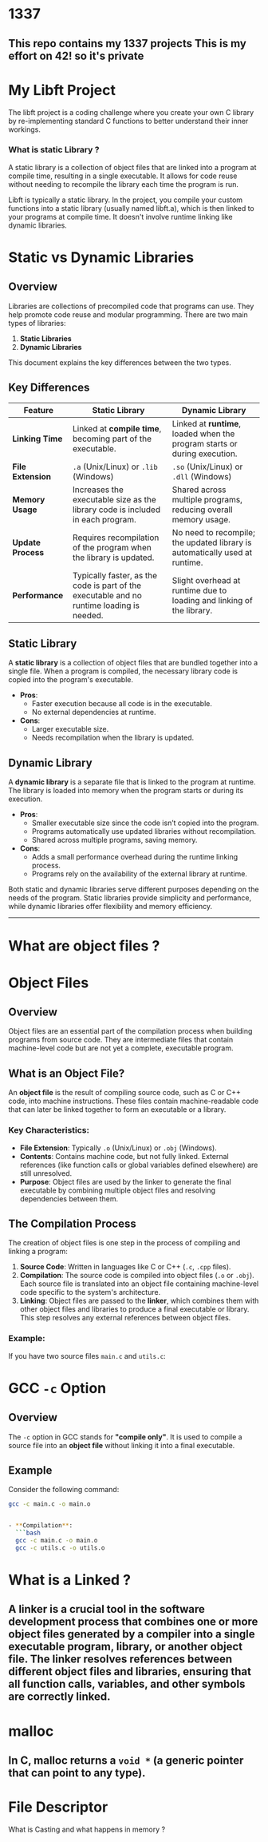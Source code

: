 # 1337
This repo contains my 1337 projects
This is my effort on 42! so it's private
----
# My Libft Project

The libft project is a coding challenge where you create your own C library by re-implementing standard C functions to better understand their inner workings.

### What is static Library ?
A static library is a collection of object files that are linked into a program at compile time, resulting in a single executable. It allows for code reuse without needing to recompile the library each time the program is run.

Libft is typically a static library. In the project, you compile your custom functions into a static library (usually named libft.a), which is then linked to your programs at compile time. It doesn't involve runtime linking like dynamic libraries.

# Static vs Dynamic Libraries

## Overview

Libraries are collections of precompiled code that programs can use. They help promote code reuse and modular programming. There are two main types of libraries:

1. **Static Libraries**
2. **Dynamic Libraries**

This document explains the key differences between the two types.

## Key Differences

| **Feature**                | **Static Library**                                | **Dynamic Library**                                |
|----------------------------|--------------------------------------------------|---------------------------------------------------|
| **Linking Time**            | Linked at **compile time**, becoming part of the executable. | Linked at **runtime**, loaded when the program starts or during execution. |
| **File Extension**          | `.a` (Unix/Linux) or `.lib` (Windows)            | `.so` (Unix/Linux) or `.dll` (Windows)            |
| **Memory Usage**            | Increases the executable size as the library code is included in each program. | Shared across multiple programs, reducing overall memory usage. |
| **Update Process**          | Requires recompilation of the program when the library is updated. | No need to recompile; the updated library is automatically used at runtime. |
| **Performance**             | Typically faster, as the code is part of the executable and no runtime loading is needed. | Slight overhead at runtime due to loading and linking of the library. |

## Static Library

A **static library** is a collection of object files that are bundled together into a single file. When a program is compiled, the necessary library code is copied into the program's executable.

- **Pros**: 
  - Faster execution because all code is in the executable.
  - No external dependencies at runtime.
- **Cons**: 
  - Larger executable size.
  - Needs recompilation when the library is updated.

## Dynamic Library

A **dynamic library** is a separate file that is linked to the program at runtime. The library is loaded into memory when the program starts or during its execution.

- **Pros**: 
  - Smaller executable size since the code isn’t copied into the program.
  - Programs automatically use updated libraries without recompilation.
  - Shared across multiple programs, saving memory.
- **Cons**: 
  - Adds a small performance overhead during the runtime linking process.
  - Programs rely on the availability of the external library at runtime.

Both static and dynamic libraries serve different purposes depending on the needs of the program. Static libraries provide simplicity and performance, while dynamic libraries offer flexibility and memory efficiency.

----
# What are object files ?

# Object Files

## Overview

Object files are an essential part of the compilation process when building programs from source code. They are intermediate files that contain machine-level code but are not yet a complete, executable program.

## What is an Object File?

An **object file** is the result of compiling source code, such as C or C++ code, into machine instructions. These files contain machine-readable code that can later be linked together to form an executable or a library.

### Key Characteristics:

- **File Extension**: Typically `.o` (Unix/Linux) or `.obj` (Windows).
- **Contents**: Contains machine code, but not fully linked. External references (like function calls or global variables defined elsewhere) are still unresolved.
- **Purpose**: Object files are used by the linker to generate the final executable by combining multiple object files and resolving dependencies between them.

## The Compilation Process

The creation of object files is one step in the process of compiling and linking a program:

1. **Source Code**: Written in languages like C or C++ (`.c`, `.cpp` files).
2. **Compilation**: The source code is compiled into object files (`.o` or `.obj`). Each source file is translated into an object file containing machine-level code specific to the system's architecture.
3. **Linking**: Object files are passed to the **linker**, which combines them with other object files and libraries to produce a final executable or library. This step resolves any external references between object files.

### Example:

If you have two source files `main.c` and `utils.c`:

# GCC `-c` Option

## Overview

The `-c` option in GCC stands for **"compile only"**. It is used to compile a source file into an **object file** without linking it into a final executable.

## Example

Consider the following command:

```bash
gcc -c main.c -o main.o


- **Compilation**: 
  ```bash
  gcc -c main.c -o main.o
  gcc -c utils.c -o utils.o
```
# What is a Linked ?
A linker is a crucial tool in the software development process that combines one or more object files generated by a compiler into a single executable program, library, or another object file. The linker resolves references between different object files and libraries, ensuring that all function calls, variables, and other symbols are correctly linked.
-----
# malloc
In C, malloc returns a ```void *``` (a generic pointer that can point to any type).
-----
# File Descriptor
What is Casting and what happens in memory ?

